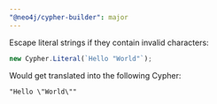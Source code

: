 ```yaml
---
"@neo4j/cypher-builder": major
---
```


Escape literal strings if they contain invalid characters:

```js
new Cypher.Literal(`Hello "World"`);
```

Would get translated into the following Cypher:

```cypher
"Hello \"World\""
```

